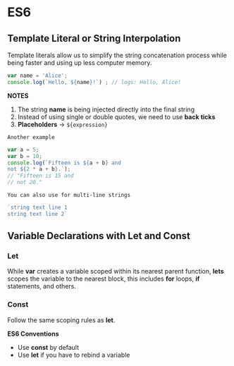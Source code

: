 # ES6

## Template Literal or String Interpolation

Template literals allow us to simplify the string concatenation process while being faster and using up less computer memory.

```javascript
var name = 'Alice';
console.log(`Hello, ${name}!`) ; // logs: Hello, Alice!
```

**NOTES**

1. The string **name** is being injected directly into the final string
2. Instead of using single or double quotes, we need to use **back ticks**
3. **Placeholders** -> `${expression}`

`Another example`

```javascript
var a = 5;
var b = 10;
console.log(`Fifteen is ${a + b} and
not ${2 * a + b}.`);
// "Fifteen is 15 and
// not 20."
```

`You can also use for multi-line strings`

```javascript
`string text line 1
string text line 2`
```

## Variable Declarations with Let and Const

### Let

While **var** creates a variable scoped within its nearest parent function, **lets** scopes the variable to the nearest block, this includes **for** loops, **if** statements, and others.

### Const

Follow the same scoping rules as **let**.

**ES6 Conventions**

* Use **const** by default
* Use **let** if you have to rebind a variable

